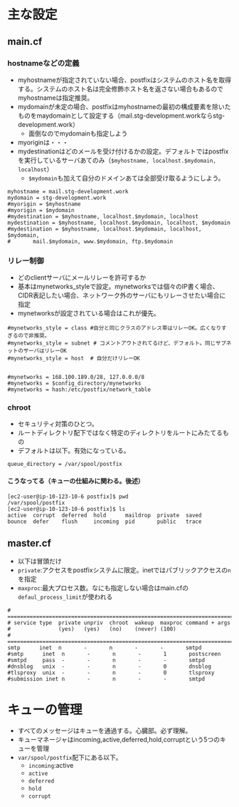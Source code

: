 # 主な設定
## main.cf
### hostnameなどの定義
- myhostnameが指定されていない場合、postfixはシステムのホスト名を取得する。システムのホスト名は完全修飾ホスト名を返さない場合もあるのでmyhostnameは指定推奨。
- mydomainが未定の場合、postfixはmyhostnameの最初の構成要素を除いたものをmaydomainとして設定する（mail.stg-development.workならstg-development.work）
  - 面倒なのでmydomainも指定しよう
- myoriginは・・・
- mydestinationはどのメールを受け付けるかの設定。デフォルトではpostfixを実行しているサーバあてのみ（`$myhostname, localhost.$mydomain, localhost`）
  - `$mydomain`も加えて自分のドメインあては全部受け取るようにしよう。
```
myhostname = mail.stg-development.work
mydomain = stg-development.work
#myorigin = $myhostname
#myorigin = $mydomain
#mydestination = $myhostname, localhost.$mydomain, localhost
mydestination = $myhostname, localhost.$mydomain, localhost, $mydomain
#mydestination = $myhostname, localhost.$mydomain, localhost, $mydomain,
#       mail.$mydomain, www.$mydomain, ftp.$mydomain
```

### リレー制御
- どのclientサーバにメールリレーを許可するか
- 基本はmynetworks_styleで設定。mynetworksでは個々のIP書く場合、CIDR表記したい場合、ネットワーク外のサーバにもリレーさせたい場合に指定
- mynetworksが設定されている場合はこれが優先。
```
#mynetworks_style = class #自分と同じクラスのアドレス帯はリレーOK。広くなりすぎるので非推奨。
#mynetworks_style = subnet # コメントアウトされてるけど、デフォルト。同じサブネットのサーバはリレーOK
#mynetworks_style = host  # 自分だけリレーOK


#mynetworks = 168.100.189.0/28, 127.0.0.0/8
#mynetworks = $config_directory/mynetworks
#mynetworks = hash:/etc/postfix/network_table
```

### chroot
- セキュリティ対策のひとつ。
- ルートディレクトリ配下ではなく特定のディレクトリをルートにみたてるもの
- デフォルトは以下。有効になっている。
```
queue_directory = /var/spool/postfix
```

#### こうなってる（キューの仕組みに関わる。後述）
```
[ec2-user@ip-10-123-10-6 postfix]$ pwd
/var/spool/postfix
[ec2-user@ip-10-123-10-6 postfix]$ ls
active  corrupt  deferred  hold      maildrop  private  saved
bounce  defer    flush     incoming  pid       public   trace
```

## master.cf
- 以下は冒頭だけ
- `private`:アクセスをpostfixシステムに限定。inetではパブリックアクセスの`n`を指定
- `maxproc`:最大プロセス数。なにも指定しない場合はmain.cfの`defaul_process_limit`が使われる
```
# ==========================================================================
# service type  private unpriv  chroot  wakeup  maxproc command + args
#               (yes)   (yes)   (no)    (never) (100)
# ==========================================================================
smtp      inet  n       -       n       -       -       smtpd
#smtp      inet  n       -       n       -       1       postscreen
#smtpd     pass  -       -       n       -       -       smtpd
#dnsblog   unix  -       -       n       -       0       dnsblog
#tlsproxy  unix  -       -       n       -       0       tlsproxy
#submission inet n       -       n       -       -       smtpd
```

# キューの管理
- すべてのメッセージはキューを通過する。心臓部。必ず理解。
- キューマネージャはincoming,active,deferred,hold,corruptという5つのキューを管理
- `var/spool/postfix`配下にある以下。
  - `incoming`:active
  - `active`
  - `deferred`
  - `hold`
  - `corrupt`




